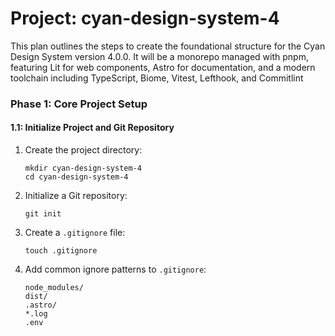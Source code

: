 # Project: cyan-design-system-4

This plan outlines the steps to create the foundational structure for the Cyan Design System version 4.0.0. It will be a monorepo managed with pnpm, featuring Lit for web components, Astro for documentation, and a modern toolchain including TypeScript, Biome, Vitest, Lefthook, and Commitlint

### **Phase 1: Core Project Setup**

#### **1.1: Initialize Project and Git Repository**

1. Create the project directory:
    
    ```
    mkdir cyan-design-system-4
    cd cyan-design-system-4
    ```
    
2. Initialize a Git repository:
    
    ```
    git init
    ```
    
3. Create a `.gitignore` file:
    
    ```
    touch .gitignore
    ```
    
4. Add common ignore patterns to `.gitignore`:
    
    ```
    node_modules/
    dist/
    .astro/
    *.log
    .env
    ```